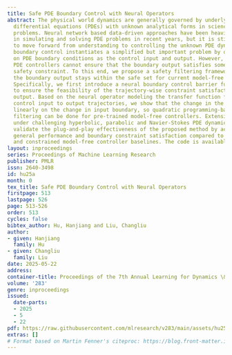 ```yaml
---
title: Safe PDE Boundary Control with Neural Operators
abstract: The physical world dynamics are generally governed by underlying partial
  differential equations (PDEs) with unknown analytical forms in science and engineering
  problems. Neural network based data-driven approaches have been heavily studied
  in simulating and solving PDE problems in recent years, but it is still challenging
  to move forward from understanding to controlling the unknown PDE dynamics. PDE
  boundary control instantiates a simplified but important problem by only focusing
  on PDE boundary conditions as the control input and output. However, current model-free
  PDE controllers cannot ensure that the boundary output satisfies some given user-specified
  safety constraint. To this end, we propose a safety filtering framework to guarantee
  the boundary output stays within the safe set for current model-free controllers.
  Specifically, we first introduce a neural boundary control barrier function (BCBF)
  to ensure the feasibility of the trajectory-wise constraint satisfaction of boundary
  output. Based on the neural operator modeling the transfer function from boundary
  control input to output trajectories, we show that the change in the BCBF depends
  linearly on the change in input boundary, so quadratic programming-based safety
  filtering can be done for pre-trained model-free controllers. Extensive experiments
  under challenging hyperbolic, parabolic and Navier-Stokes PDE dynamics environments
  validate the plug-and-play effectiveness of the proposed method by achieving better
  general performance and boundary constraint satisfaction compared to the vanilla
  and constrained model-free controller baselines. The code is available at https://github.com/intelligent-control-lab/safe-pde-control.
layout: inproceedings
series: Proceedings of Machine Learning Research
publisher: PMLR
issn: 2640-3498
id: hu25a
month: 0
tex_title: Safe PDE Boundary Control with Neural Operators
firstpage: 513
lastpage: 526
page: 513-526
order: 513
cycles: false
bibtex_author: Hu, Hanjiang and Liu, Changliu
author:
- given: Hanjiang
  family: Hu
- given: Changliu
  family: Liu
date: 2025-05-22
address:
container-title: Proceedings of the 7th Annual Learning for Dynamics \& Control Conference
volume: '283'
genre: inproceedings
issued:
  date-parts:
  - 2025
  - 5
  - 22
pdf: https://raw.githubusercontent.com/mlresearch/v283/main/assets/hu25a/hu25a.pdf
extras: []
# Format based on Martin Fenner's citeproc: https://blog.front-matter.io/posts/citeproc-yaml-for-bibliographies/
---
```

